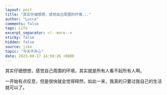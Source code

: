 ```yaml
---
layout: post
title: "其实仔细想想，感觉自己周围的环境..."
author: "Lucca"
comments: false
tags: Life
excerpt_separator: <!--more-->
sticky: false
hidden: false
source: jike
topic: "今天不开心"
date: 2023-08-17 14:59:26 +0800
---
```


其实仔细想想，感觉自己周围的环境，其实就是所有人看不起所有人啊。

一开始有点叹息，但是很快就会觉得释然，如此一来，我真的只要过我自己的生活就可以了。

<!--more-->
